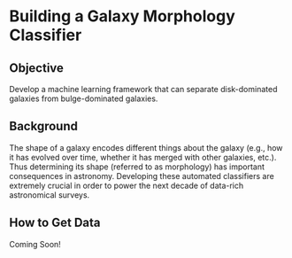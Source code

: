 # Building a Galaxy Morphology Classifier

## Objective
Develop a machine learning framework that can separate disk-dominated galaxies from bulge-dominated galaxies. 

## Background 
The shape of a galaxy encodes different things about the galaxy (e.g., how it has evolved over time, whether it has merged with other galaxies, etc.). Thus determining its shape (referred to as morphology) has important consequences in astronomy. Developing these automated classifiers are extremely crucial in order to power the next decade of data-rich astronomical surveys.

## How to Get Data
Coming Soon!
